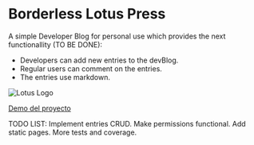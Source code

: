 # Borderless Lotus Press
A simple Developer Blog for personal use which provides the next functionallity (TO BE DONE):
* Developers can add new entries to the devBlog.
* Regular users can comment on the entries.
* The entries use markdown.

![Lotus Logo][logo]

[logo]: https://github.com/panteleevnikita/borderless_lotus_press/blob/master/static/images/logo.png "Lotus"
[Demo del proyecto](http://rurik.pythonanywhere.com/)

TODO LIST:
    Implement entries CRUD.
    Make permissions functional.
    Add static pages.
    More tests and coverage.
    
